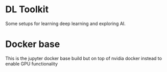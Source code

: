 # DL Toolkit

Some setups for learning deep learning
and exploring AI.

# Docker base

This is the jupyter docker base build but on top of nvidia docker instead to enable GPU functionality
